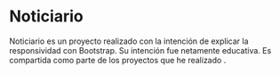 # Noticiario
Noticiario es un proyecto  realizado con la intención de explicar la responsividad con Bootstrap. Su intención fue netamente educativa. Es compartida como parte de los proyectos que he realizado   .
